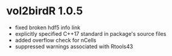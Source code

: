 # vol2birdR 1.0.5
* fixed broken hdf5 info link
* explicitly specified C++17 standard in package's source files
* added overflow check for nCells  
* suppressed warnings associated with Rtools43
